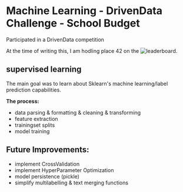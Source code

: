 # Machine Learning - DrivenData Challenge - School Budget
Participated in a DrivenData competition 

At the time of writing this, I am hodling place 42 on the ![leaderboard](https://www.drivendata.org/competitions/46/box-plots-for-education-reboot/leaderboard/).

## supervised learning
The main goal was to learn about Sklearn's machine learning/label prediction capabilities.

__The process:__
- data parsing & formatting & cleaning & transforming
- feature extraction
- trainingset splits
- model training


## Future Improvements:
- implement CrossValidation
- implement HyperParameter Optimization
- model persistence (pickle)
- simplify multilabelling & text merging functions


